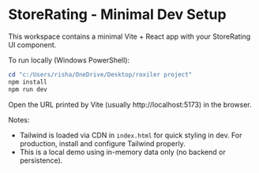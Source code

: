 # StoreRating - Minimal Dev Setup

This workspace contains a minimal Vite + React app with your StoreRating UI component.

To run locally (Windows PowerShell):

```powershell
cd "c:/Users/risha/OneDrive/Desktop/roxiler project"
npm install
npm run dev
```

Open the URL printed by Vite (usually http://localhost:5173) in the browser.

Notes:
- Tailwind is loaded via CDN in `index.html` for quick styling in dev. For production, install and configure Tailwind properly.
- This is a local demo using in-memory data only (no backend or persistence).

